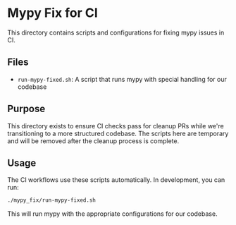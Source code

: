 # Mypy Fix for CI

This directory contains scripts and configurations for fixing mypy issues in CI.

## Files

- `run-mypy-fixed.sh`: A script that runs mypy with special handling for our codebase
  
## Purpose

This directory exists to ensure CI checks pass for cleanup PRs while we're transitioning
to a more structured codebase. The scripts here are temporary and will be removed after
the cleanup process is complete.

## Usage

The CI workflows use these scripts automatically. In development, you can run:

```bash
./mypy_fix/run-mypy-fixed.sh
```

This will run mypy with the appropriate configurations for our codebase.